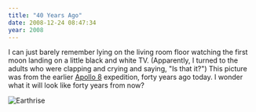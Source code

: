 ```yaml
---
title: "40 Years Ago"
date: 2008-12-24 08:47:34
year: 2008
---
```

I can just barely remember lying on the living room floor watching the first moon landing on a little black and white TV. (Apparently, I turned to the adults who were clapping and crying and saying, "Is that it?")  This picture was from the earlier <a href="http://blogs.discovermagazine.com/80beats/2008/12/22/40-years-later-remembering-the-boldness-of-apollo-8/">Apollo 8</a> expedition, forty years ago today. I wonder what it will look like forty years from now?

<img src="{{'/files/2008/12/earthrise-2.jpg' | relative_url}}" alt="Earthrise" />
